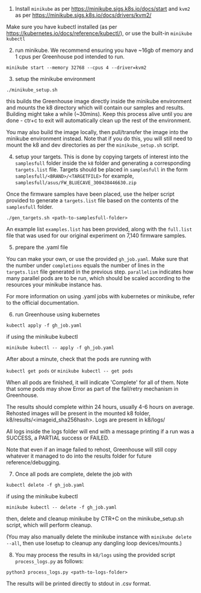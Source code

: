 1) Install `minikube` as per https://minikube.sigs.k8s.io/docs/start and `kvm2` as per https://minikube.sigs.k8s.io/docs/drivers/kvm2/

Make sure you have kubectl installed (as per https://kubernetes.io/docs/reference/kubectl/), or use the built-in `minikube kubectl`

2) run minikube. We recommend ensuring you have ~16gb of memory and 1 cpus per Greenhouse pod intended to run.

`minikube start --memory 32768 --cpus 4 --driver=kvm2`

3) setup the minikube environment

`./minikube_setup.sh`

this builds the Greenhouse image directly inside the minikube environment and mounts the k8 directory which will contain our samples and results. Building might take a while (~30mins). Keep this process alive until you are done - ctr+c to exit will automatically clean up the rest of the environment.

You may also build the image locally, then pull/transfer the image into the minikube environment instead. Note that if you do this, you will still need to mount the k8 and dev directories as per the `minikube_setup.sh` script.

4) setup your targets. This is done by copying targets of interest into the `samplesfull` folder inside the `k8` folder and generating a corresponding `targets.list` file. Targets should be placed in `samplesfull` in the form `samplesfull/<BRAND>/<TARGETFILE>` for example, `samplesfull/asus/FW_BLUECAVE_300438446630.zip`

Once the firmware samples have been placed, use the helper script provided to generate a `targets.list` file based on the contents of the `samplesfull` folder.

`./gen_targets.sh <path-to-samplesfull-folder>`

An example list `examples.list` has been provided, along with the `full.list` file that was used for our original experiment on 7,140 firmware samples.

5) prepare the .yaml file

You can make your own, or use the provided `gh_job.yaml`. Make sure that the number under `completions` equals the number of lines in the `targets.list` file generated in the previous step. `parallelism` indicates how many parallel pods are to be run, which should be scaled according to the resources your minikube instance has.

For more information on using .yaml jobs with kubernetes or minikube, refer to the official documentation.

6) run Greenhouse using kubernetes

`kubectl apply -f gh_job.yaml`

if using the minikube kubectl

`minikube kubectl -- apply -f gh_job.yaml`

After about a minute, check that the pods are running with

`kubectl get pods` or `minikube kubectl -- get pods`

When all pods are finished, it will indicate 'Complete' for all of them. Note that some pods may show Error as part of the fail/retry mechanism in Greenhouse.

The results should complete within 24 hours, usually 4-6 hours on average. Rehosted images will be present in the mounted k8 folder, k8/results/<imageid_sha256hash>. Logs are present in k8/logs/<imageid>

All logs inside the logs folder will end with a message printing if a run was a SUCCESS, a PARTIAL success or FAILED.

Note that even if an image failed to rehost, Greenhouse will still copy whatever it managed to do into the results folder for future reference/debugging.

7) Once all pods are complete, delete the job with

`kubectl delete -f gh_job.yaml`

if using the minikube kubectl

`minikube kubectl -- delete -f gh_job.yaml`

then, delete and cleanup minikube by CTR+C on the minikube_setup.sh script, which will perform cleanup.

(You may also manually delete the minikube instance with `minikube delete --all`, then use losetup to cleanup any dangling loop devices/mounts.)

8) You may process the results in `k8/logs` using the provided script `process_logs.py` as follows:

`python3 process_logs.py <path-to-logs-folder>`

The results will be printed directly to stdout in .csv format.
